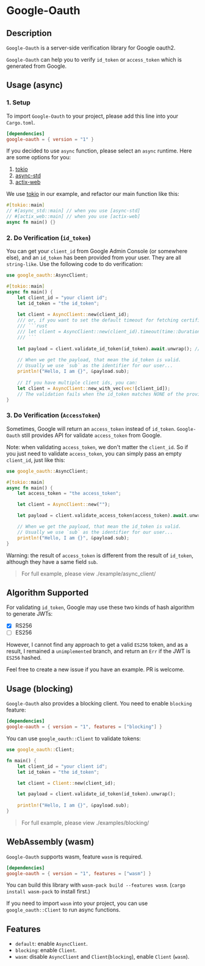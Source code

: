 # Google-Oauth

## Description
`Google-Oauth` is a server-side verification library for Google oauth2.

`Google-Oauth` can help you to verify `id_token` or `access_token` which is generated from Google.

## Usage (async)

### 1. Setup
To import `Google-Oauth` to your project, please add this line into your `Cargo.toml`.

```toml
[dependencies]
google-oauth = { version = "1" }
```

If you decided to use `async` function, please select an `async` runtime. Here are some options for you:
1. [tokio](https://github.com/tokio-rs/tokio)
2. [async-std](https://github.com/async-rs/async-std)
3. [actix-web](https://github.com/actix/actix-web)

We use [tokio](https://github.com/tokio-rs/tokio) in our example, and refactor our main function like this:
```rust
#[tokio::main]
// #[async_std::main] // when you use [async-std]
// #[actix_web::main] // when you use [actix-web]
async fn main() {}
```

### 2. Do Verification (`id_token`)

You can get your `client_id` from Google Admin Console (or somewhere else), and an `id_token` has been provided from
your user. They are all `string-like`. Use the following code to do verification:
```rust
use google_oauth::AsyncClient;

#[tokio::main]
async fn main() {
    let client_id = "your client id";
    let id_token = "the id_token";
    
    let client = AsyncClient::new(client_id);
    /// or, if you want to set the default timeout for fetching certificates from Google, e.g, 30 seconds, you can:
    /// ```rust
    /// let client = AsyncClient::new(client_id).timeout(time::Duration::from_sec(30));
    /// ```
    
    let payload = client.validate_id_token(id_token).await.unwrap(); // In production, remember to handle this error.
    
    // When we get the payload, that mean the id_token is valid.
    // Usually we use `sub` as the identifier for our user...
    println!("Hello, I am {}", &payload.sub);
    
    // If you have multiple client ids, you can:
    let client = AsyncClient::new_with_vec(vec![client_id]);
    // The validation fails when the id_token matches NONE of the provided client ids.
}
```

### 3. Do Verification (`AccessToken`)

Sometimes, Google will return an `access_token` instead of `id_token`. `Google-Oauth` still provides API for validate
`access_token` from Google.

Note: when validating `access_token`, we don't matter the `client_id`. So if you just need to validate `access_token`,
you can simply pass an empty `client_id`, just like this:

```rust
use google_oauth::AsyncClient;

#[tokio::main]
async fn main() {
    let access_token = "the access_token";

    let client = AsyncClient::new("");

    let payload = client.validate_access_token(access_token).await.unwrap(); // In production, remember to handle this error.

    // When we get the payload, that mean the id_token is valid.
    // Usually we use `sub` as the identifier for our user...
    println!("Hello, I am {}", &payload.sub);
}
```

Warning: the result of `access_token` is different from the result of `id_token`, although they have a same field `sub`.

> For full example, please view ./example/async_client/

## Algorithm Supported
For validating `id_token`, Google may use these two kinds of hash algorithm to generate JWTs:

- [x] RS256
- [ ] ES256

However, I cannot find any approach to get a valid `ES256` token, and as a result, I remained a `unimplemented` branch, 
and return an `Err` if the JWT is `ES256` hashed.

Feel free to create a new issue if you have an example. PR is welcome.

## Usage (blocking)
`Google-Oauth` also provides a blocking client. You need to enable `blocking` feature:
```toml
[dependencies]
google-oauth = { version = "1", features = ["blocking"] }
```

You can use `google_oauth::Client` to validate tokens:
```rust
use google_oauth::Client;

fn main() {
    let client_id = "your client id";
    let id_token = "the id_token";

    let client = Client::new(client_id);

    let payload = client.validate_id_token(id_token).unwrap();
    
    println!("Hello, I am {}", &payload.sub);
}
```

> For full example, please view ./examples/blocking/

## WebAssembly (wasm)
`Google-Oauth` supports wasm, feature `wasm` is required.
```toml
[dependencies]
google-oauth = { version = "1", features = ["wasm"] }
```

You can build this library with ``wasm-pack build --features wasm``. (`cargo install wasm-pack` to install first.)

If you need to import `wasm` into your project, you can use `google_oauth::Client` to run async functions.

## Features
+ `default`: enable `AsyncClient`.
+ `blocking`: enable `Client`.
+ `wasm`: disable `AsyncClient` and `Client`(`blocking`), enable `Client` (`wasm`).
